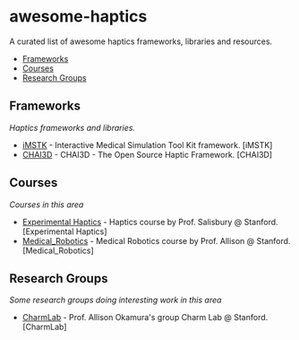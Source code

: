 # awesome-haptics
A curated list of awesome haptics frameworks, libraries and resources.

- [Frameworks](#frameworks)
- [Courses](#courses)
- [Research Groups](#groups)


## Frameworks
*Haptics frameworks and libraries.*

* [iMSTK](https://www.imstk.org/) - Interactive Medical Simulation Tool Kit framework. [iMSTK]
* [CHAI3D](https://www.chai3d.org/) - CHAI3D - The Open Source Haptic Framework. [CHAI3D]

## Courses
*Courses in this area*

* [Experimental Haptics](http://web.stanford.edu/class/cs277/) - Haptics course by Prof. Salisbury @ Stanford. [Experimental Haptics]
* [Medical_Robotics](http://web.stanford.edu/class/me328/) - Medical Robotics course by Prof. Allison @ Stanford. [Medical_Robotics]


## Research Groups
*Some research groups doing interesting work in this area*

* [CharmLab](http://charm.stanford.edu/) - Prof. Allison Okamura's group Charm Lab @ Stanford. [CharmLab]
